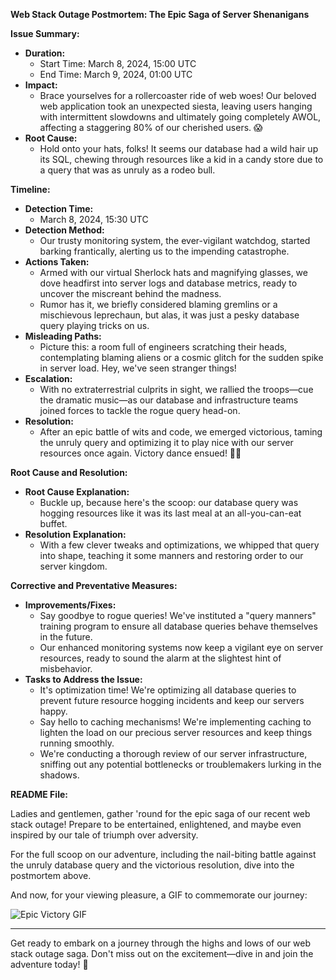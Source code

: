 **Web Stack Outage Postmortem: The Epic Saga of Server Shenanigans**

**Issue Summary:**

- **Duration:** 
  - Start Time: March 8, 2024, 15:00 UTC
  - End Time: March 9, 2024, 01:00 UTC
- **Impact:** 
  - Brace yourselves for a rollercoaster ride of web woes! Our beloved web application took an unexpected siesta, leaving users hanging with intermittent slowdowns and ultimately going completely AWOL, affecting a staggering 80% of our cherished users. 😱
- **Root Cause:** 
  - Hold onto your hats, folks! It seems our database had a wild hair up its SQL, chewing through resources like a kid in a candy store due to a query that was as unruly as a rodeo bull.

**Timeline:**

- **Detection Time:** 
  - March 8, 2024, 15:30 UTC
- **Detection Method:** 
  - Our trusty monitoring system, the ever-vigilant watchdog, started barking frantically, alerting us to the impending catastrophe.
- **Actions Taken:** 
  - Armed with our virtual Sherlock hats and magnifying glasses, we dove headfirst into server logs and database metrics, ready to uncover the miscreant behind the madness.
  - Rumor has it, we briefly considered blaming gremlins or a mischievous leprechaun, but alas, it was just a pesky database query playing tricks on us.
- **Misleading Paths:** 
  - Picture this: a room full of engineers scratching their heads, contemplating blaming aliens or a cosmic glitch for the sudden spike in server load. Hey, we've seen stranger things!
- **Escalation:** 
  - With no extraterrestrial culprits in sight, we rallied the troops—cue the dramatic music—as our database and infrastructure teams joined forces to tackle the rogue query head-on.
- **Resolution:** 
  - After an epic battle of wits and code, we emerged victorious, taming the unruly query and optimizing it to play nice with our server resources once again. Victory dance ensued! 💃🕺

**Root Cause and Resolution:**

- **Root Cause Explanation:** 
  - Buckle up, because here's the scoop: our database query was hogging resources like it was its last meal at an all-you-can-eat buffet.
- **Resolution Explanation:** 
  - With a few clever tweaks and optimizations, we whipped that query into shape, teaching it some manners and restoring order to our server kingdom.

**Corrective and Preventative Measures:**

- **Improvements/Fixes:**
  - Say goodbye to rogue queries! We've instituted a "query manners" training program to ensure all database queries behave themselves in the future.
  - Our enhanced monitoring systems now keep a vigilant eye on server resources, ready to sound the alarm at the slightest hint of misbehavior.
- **Tasks to Address the Issue:**
  - It's optimization time! We're optimizing all database queries to prevent future resource hogging incidents and keep our servers happy.
  - Say hello to caching mechanisms! We're implementing caching to lighten the load on our precious server resources and keep things running smoothly.
  - We're conducting a thorough review of our server infrastructure, sniffing out any potential bottlenecks or troublemakers lurking in the shadows.

**README File:**

Ladies and gentlemen, gather 'round for the epic saga of our recent web stack outage! Prepare to be entertained, enlightened, and maybe even inspired by our tale of triumph over adversity.

For the full scoop on our adventure, including the nail-biting battle against the unruly database query and the victorious resolution, dive into the postmortem above.

And now, for your viewing pleasure, a GIF to commemorate our journey:

![Epic Victory GIF](https://media.giphy.com/media/v1.Y2lkPTc5MGI3NjExNXc4MjR3cndubWg3bGptZHptZjY0d3F3M3p6ZWl0Y3plOWM2bjlmNiZlcD12MV9pbnRlcm5hbF9naWZfYnlfaWQmY3Q9Zw/R6gvnAxj2ISzJdbA63/giphy-downsized-large.gif)

---

Get ready to embark on a journey through the highs and lows of our web stack outage saga. Don't miss out on the excitement—dive in and join the adventure today! 🚀

